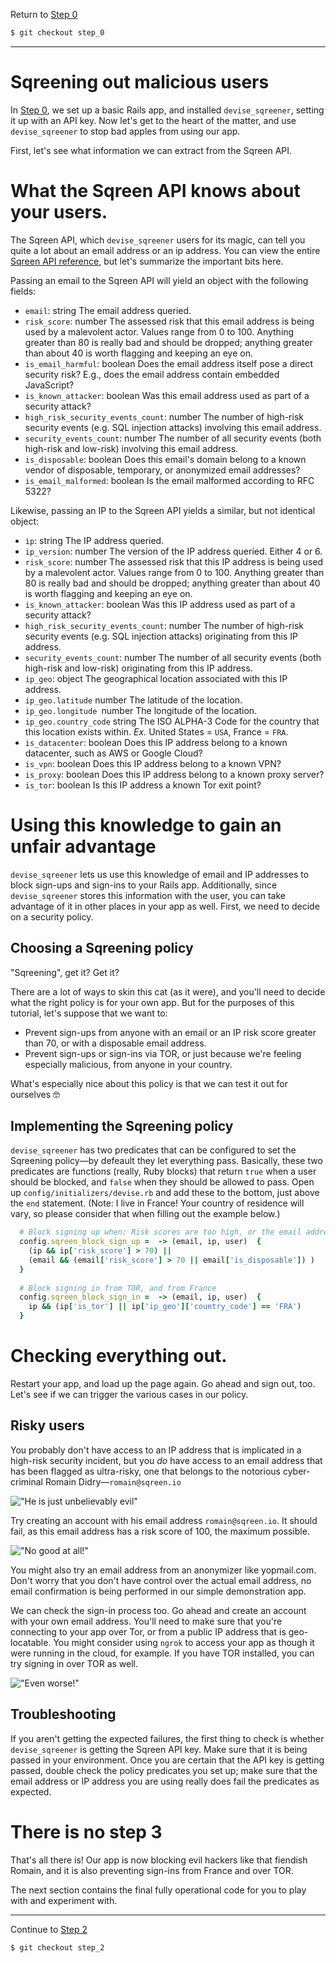 Return to [Step 0](https://github.com/sqreen/devise_sqreener_tutorial/blob/step_0/README.md)
```bash
$ git checkout step_0
```

----


# Sqreening out malicious users

In [Step 0](https://github.com/sqreen/devise_sqreener_tutorial/tree/step_0), we set up a basic Rails app, and installed `devise_sqreener`, setting it up with an API key. Now let's get to the heart of the matter, and use `devise_sqreener` to stop bad apples from using our app.

First, let's see what information we can extract from the Sqreen API.

# What the Sqreen API knows about your users.

The Sqreen API, which `devise_sqreener` users for its magic, can tell you quite a lot about an email address or an ip address. You can view the entire [Sqreen API reference](https://doc.sqreen.io/reference), but let's summarize the important bits here.

Passing an email to the Sqreen API will yield an object with the following fields:

* `email`: string The email address queried.
* `risk_score`: number The assessed risk that this email address is being used by a malevolent actor. Values range from 0 to 100. Anything greater than 80 is really bad and should be dropped; anything greater than about 40 is worth flagging and keeping an eye on.
* `is_email_harmful`: boolean Does the email address itself pose a direct security risk? E.g., does the email address contain embedded JavaScript?
* `is_known_attacker`: boolean Was this email address used as part of a security attack?
* `high_risk_security_events_count`: number The number of high-risk security events (e.g. SQL injection attacks) involving this email address.
* `security_events_count`: number The number of all security events (both high-risk and low-risk) involving this email address.
* `is_disposable`: boolean Does this email's domain belong to a known vendor of disposable, temporary, or anonymized email addresses?
* `is_email_malformed`: boolean Is the email malformed according to RFC 5322?

Likewise, passing an IP to the Sqreen API yields a similar, but not identical object:

* `ip`: string The IP address queried.
* `ip_version`: number The version of the IP address queried. Either 4 or 6.
* `risk_score`: number The assessed risk that this IP address is being used by a malevolent actor. Values range from 0 to 100. Anything greater than 80 is really bad and should be dropped; anything greater than about 40 is worth flagging and keeping an eye on.
* `is_known_attacker`: boolean Was this IP address used as part of a security attack?
* `high_risk_security_events_count`: number The number of high-risk security events (e.g. SQL injection attacks) originating from this IP address.
* `security_events_count`: number The number of all security events (both high-risk and low-risk) originating from this IP address.
* `ip_geo`: object The geographical location associated with this IP address.
* `ip_geo.latitude` number The latitude of the location.
* `ip_geo.longitude `number The longitude of the location.
* `ip_geo.country_code` string The ISO ALPHA-3 Code for the country that this location exists within. _Ex._ United States = `USA`, France = `FRA`.
* `is_datacenter`: boolean Does this IP address belong to a known datacenter, such as AWS or Google Cloud?
* `is_vpn`: boolean Does this IP address belong to a known VPN?
* `is_proxy`: boolean Does this IP address belong to a known proxy server?
* `is_tor`: boolean Is this IP address a known Tor exit point?

# Using this knowledge to gain an unfair advantage

`devise_sqreener` lets us use this knowledge of email and IP addresses to block sign-ups and sign-ins to your Rails app. Additionally, since `devise_sqreener` stores this information with the user, you can take advantage of it in other places in your app as well. First, we need to decide on a security policy.

## Choosing a Sqreening policy

"Sqreening", get it? Get it?

There are a lot of ways to skin this cat (as it were), and you'll need to decide what the right policy is for your own app. But for the purposes of this tutorial, let's suppose that we want to:

* Prevent sign-ups from anyone with an email or an IP risk score greater than 70, or with a disposable email address.
* Prevent sign-ups or sign-ins via TOR, or just because we're feeling especially malicious, from anyone in your country.

What's especially nice about this policy is that we can test it out for ourselves 🤓

## Implementing the Sqreening policy

`devise_sqreener` has two predicates that can be configured to set the Sqreening policy—by defeault they let everything pass. Basically, these two predicates are functions (really, Ruby blocks) that return `true` when a user should be blocked, and `false` when they should be allowed to pass. Open up `config/initializers/devise.rb` and add these to the bottom, just above the `end` statement. (Note: I live in France! Your country of residence will vary, so please consider that when filling out the example below.)

```ruby
  # Block signing up when: Risk scores are too high, or the email address is disposable.
  config.sqreen_block_sign_up =  -> (email, ip, user)  {
    (ip && ip['risk_score'] > 70) ||
    (email && (email['risk_score'] > 70 || email['is_disposable']) )
  }
  
  # Block signing in from TOR, and from France 
  config.sqreen_block_sign_in =  -> (email, ip, user)  {
    ip && (ip['is_tor'] || ip['ip_geo']['country_code'] == 'FRA')
  }
```

# Checking everything out.

Restart your app, and load up the page again. Go ahead and sign out, too. Let's see if we can trigger the various cases in our policy.

## Risky users

You probably don't have access to an IP address that is implicated in a high-risk security incident, but you _do_ have access to an email address that has been flagged as ultra-risky, one that belongs to the notorious cyber-criminal Romain Didry—`romain@sqreen.io`

!["He is just unbelievably evil"](.doc/romain.jpg "Romain Didry, international man of mystery, license to hack")

Try creating an account with his email address `romain@sqreen.io`. It should fail, as this email address has a risk score of 100, the maximum possible.

!["No good at all!"](.doc/blocked-signup.png "Romain cannot create an account! Evil begone!")

You might also try an email address from an anonymizer like yopmail.com. Don't worry that you don't have control over the actual email address, no email confirmation is being performed in our simple demonstration app.


We can check the sign-in process too. Go ahead and create an account with your own email address. You'll need to make sure that you're connecting to your app over Tor, or from a public IP address that is geo-locatable. You might consider using `ngrok` to access your app as though it were running in the cloud, for example. If you have TOR installed, you can try signing in over TOR as well.

!["Even worse!"](.doc/blocked-signin.png "And now even I cannot sign in! French hackers are ruining it for everyone")


## Troubleshooting
If you aren't getting the expected failures, the first thing to check is whether `devise_sqreener` is getting the Sqreen API key. Make sure that it is being passed in your environment. Once you are certain that the API key is getting passed, double check the policy predicates you set up; make sure that the email address or IP address you are using really does fail the predicates as expected.

# There is no step 3

That's all there is! Our app is now blocking evil hackers like that fiendish Romain, and it is also preventing sign-ins from France and over TOR.

The next section contains the final fully operational code for you to play with and experiment with.

----

Continue to [Step 2](https://github.com/sqreen/devise_sqreener_tutorial/blob/step_2/README.md)
```bash
$ git checkout step_2
```